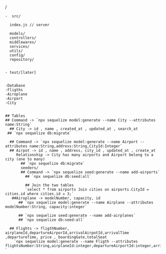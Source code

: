 /

    -  src/

      index.js // server

      models/
      controllers/
      middlewares/
      services/
      utils/
      config/
      repository/
      

    - test/[later]


    -Database
    -Fligths
    -Airoplane
    -Airport
    -City
    

    ## Tables 
    ## Command -> `npx sequelize model:generate --name City --attributes name:String`
      ## City -> id , name , created_at , updated_at , search_at
     ## `npx sequelize db:migrate`

      ## Command -> `npx sequelize model:generate --name Airport --attributes name:String,address:String,CityId:Integer` 
      ## Airpot -> id , name , address, city_id , updated_at , create_at 
         Relationship -> City has many airports and Airport belong to a city (one to many)
           ## `npx sequelize db:migrate`
           seeders/
           ## Command -> `npx sequelize seed:generate --name add-airports`
             ## `npx sequelize db:seed:all`
             
             ## Join the two tables 
             `select * from airports Join cities on airports.CityId = cities.id where cities.id = 3;`
       ##Airoplane -> modelNumber, capacity, id
          ## `npx sequelize model:generate --name Airplane --attributes modelNumber:String, capacity:integer`

          ## `npx sequelize seed:generate --name add-airplanes`
          ## `npx sequelize db:seed:all`

      ## Flights -> fligthNumber, airplaneId,departureAirporId,arrivalAirpotId,arrivalTime ,departureTime, price , boardingGate,totalSeat
        `npx sequelize model:generate --name Fligth --attributes flightsNumber:String,airplaneId:integer,departureAirportId:integer,arrivalAirportId:integer,arrivalTime:Date,departureTime:Date,price:integer,boardingGate:String,totalSeat:integer, `



